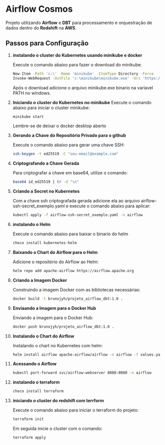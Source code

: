 # Airflow Cosmos

Projeto utilizando **Airflow** e **DBT** para processamento e orquestração de dados dentro do **Redshift** na **AWS**.

## Passos para Configuração

1. **instalando o cluster do Kubernetes usando minikube e docker**

    Execute o comando abaixo para fazer o download do minikube:
    ```bash
    New-Item -Path 'c:\' -Name 'minikube' -ItemType Directory -Force
    Invoke-WebRequest -OutFile 'c:\minikube\minikube.exe' -Uri 'https://github.com/kubernetes/minikube/releases/latest/download/minikube-windows-amd64.exe' -UseBasicParsing
    ```

    Após o download adicione o arquivo minikube.exe binario na variavel PATH no windows.

2. **Iniciando o cluster do Kubernetes no minikube**
    Execute o comando abaixo para iniciar o cluster minikube:
    ```bash
    minikube start 
    ```
    Lembre-se de deixar o docker desktop aberto

3. **Gerando a Chave do Repositório Privado para o github**

   Execute o comando abaixo para gerar uma chave SSH:

   ```bash
   ssh-keygen -t ed25519 -C "seu-email@example.com"
   ``` 

4. **Criptografando a Chave Gerada**

    Para criptografar a chave em base64, utilize o comando:

    ```bash
    base64 id_ed25519 | tr -d "\n"
    ```
    

5. **Criando a Secret no Kubernetes**

    Com a chave ssh criptografada gerada adicione ela ao arquivo airflow-ssh-secret_exemplo.yaml e execute o comando abaixo para aplicar:
    
    ```bash
    kubectl apply -f airflow-ssh-secret_exemplo.yaml -n airflow
    ```

6. **instalando o Helm**

    Execute o comando abaixo para baixar o binario do helm
    ```bash
    choco install kubernetes-helm
    ```

7. **Baixando o Chart do Airflow para o Helm**

    Adicione o repositório do Airflow ao Helm:
    
    ```bash
    helm repo add apache-airflow https://airflow.apache.org
    ```

8. **Criando a Imagem Docker**

    Construindo a imagem Docker com as bibliotecas necessárias:
    
    ```bash
    docker build -t brunojyh/projeto_airflow_dbt:1.0 .
    ```

9. **Enviaando a Imagem para o Docker Hub**

    Enviando a imagem para o Docker Hub:
    
    ```bash
    docker push brunojyh/projeto_airflow_dbt:1.0 .
    ```

10. **Instalando o Chart do Airflow**

    Instalando o chart no Kubernetes com helm:
    
    ```bash
    helm install airflow apache-airflow/airflow -n airflow -f values.yaml
    ```

11. **Acessando o Airflow**

    ```bash
    kubectl port-forward svc/airflow-webserver 8080:8080 -n airflow
    ```

12. **instalando o terraform**
    ```bash
    choco install terraform
    ```

13. **iniciando o cluster do redshift com terrform**

    Execute o comando abaixo para iniciar o terraform do projeto:
    ```bash
    terraform init
    ```

    Em seguida inicie o cluster com o comando:
    ```bash
    terraform apply
    ```

